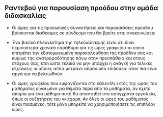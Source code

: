 ## Ραντεβού για παρουσίαση προόδου στην ομάδα διδασκαλίας

* Οι ώρες για τις προσωπικές συναντήσεις και παρουσιάσεις προόδου βρίσκονται διαθέσιμες σε σύνδεσμο που θα βρείτε στις ανακοινώσεις

* Ένα βασικό πλεονέκτημα της τηλεδιάσκεψης είναι ότι δίνει περισσότερα χρονικά παράθυρα για τις ώρες γραφείου το οποίο επιτρέπει την εξατομικευμένη παρακολούθηση της προόδου σας και κυρίως της ανατροφοδότησης πάνω στην προσπάθεια και στους στόχους σας, έτσι ώστε τελικά να μην υπάρχει η ανάγκη για τελικές εξετάσεις οι οποίες απλά μετράνε απρόσωπα επιδόσεις όταν πια είναι αργά για να βελτιωθούν.

* Οι ώρες γραφείου που εμφανίζονται στο κάλεντλι εκτός της ώρας του μαθήματος είναι μόνο για θέματα πέρα από τα μαθήματα, αν έχετε απορία για ένα μάθημα αυτή θα απαντηθεί  στα ασύγχρονα εργαλεία, όπως οι συζητήσεις του γκιτχαμπ. Αν όλες οι ώρες του μαθήματος είναι πιασμένες, τότε μόνο μπορείτε να χρησιμοποιήσετε τις επιπλέον ώρες.
